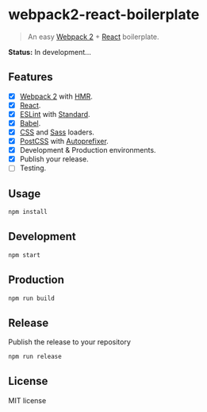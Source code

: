 # webpack2-react-boilerplate

> An easy [Webpack 2](https://webpack.js.org/) + [React](https://facebook.github.io/react/) boilerplate.

__Status:__ In development...

## Features

- [x] [Webpack 2](https://webpack.js.org/) with [HMR](https://webpack.js.org/guides/hmr-react/).
- [x] [React](https://facebook.github.io/react/).
- [x] [ESLint](http://eslint.org/) with [Standard](http://standardjs.com/).
- [x] [Babel](https://babeljs.io).
- [x] [CSS](https://github.com/webpack-contrib/css-loader) and [Sass](https://github.com/jtangelder/sass-loader) loaders.
- [x] [PostCSS](https://github.com/postcss/postcss-loader) with [Autoprefixer](https://github.com/postcss/autoprefixer).
- [x] Development & Production environments.
- [x] Publish your release.
- [ ] Testing.

## Usage

```sh
npm install
```

## Development

```sh
npm start
```

## Production

```sh
npm run build
```

## Release

Publish the release to your repository

```sh
npm run release
```

## License

MIT license

